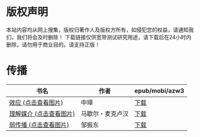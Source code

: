 # 版权声明

本站内容均从网上搜集，版权归著作人及版权方所有，如侵犯您的权益，请通知我们，我们将会及时删除！ 下载链接仅供宽带测试研究用途，请下载后在24小时内删除，请勿用于商业目的。请支持正版！

# 传播

| 书名 | 作者 | epub/mobi/azw3 |
| --- | --- | --- |
| [效应 (点击查看图片)](https://www.dushupai.com/attachment/2024/06/10/8c2f833279ae9791.jpg) | 中璋 | [下载](https://url89.ctfile.com/f/31084289-1356997804-194bf8?p=8866) |
| [理解媒介 (点击查看图片)](https://www.dushupai.com/attachment/2024/06/06/7b840795d1e4c706.jpg) | 马歇尔・麦克卢汉 | [下载](https://url89.ctfile.com/f/31084289-1357031776-144515?p=8866) |
| [弱传播 (点击查看图片)](https://www.dushupai.com/attachment/2024/06/05/fb13234f63ebc597.jpg) | 邹振东 | [下载](https://url89.ctfile.com/f/31084289-1357027201-40d002?p=8866) |
